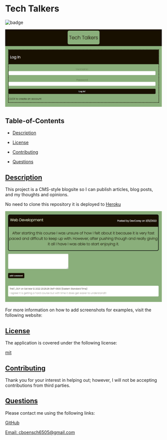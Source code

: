 
  # Tech Talkers
  ![badge](https://img.shields.io/badge/license-mit-blue)
  
  ![Login Screen Capture](./assets/img/loginCAPTURE.PNG)

  ## Table-of-Contents

  * [Description](#description)

  * [License](#license)
    
  * [Contributing](#contributing)
  
  * [Questions](#questions)
  
  ## [Description](#table-of-contents)

  This project is a CMS-style blogsite so I can publish articles, blog posts, and my thoughts and opinions.
 
  No need to clone this repository it is deployed to [Heroku](https://tech-talkers.herokuapp.com/)
  
  ![Scrren Capture of a Post w/Comment](./assets/img/postCAPTURE.PNG)
  
  For more information on how to add screenshots for examples, visit the following website:
  
  
  ## [License](#table-of-contents)

  The application is covered under the following license:

  
  [mit](https://choosealicense.com/licenses/mit)
    
    

  ## [Contributing](#table-of-contents)
  
  
  Thank you for your interest in helping out; however, I will not be accepting contributions from third parties.
    
  ## [Questions](#table-of-contents)

  Please contact me using the following links:

  [GitHub](https://github.com/cboensch6505)

  [Email: cboensch6505@gmail.com](mailto:cboensch6505@gmail.com)
